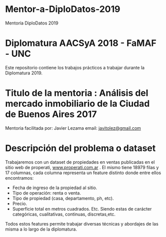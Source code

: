 # Mentor-a-DiploDatos-2019
Mentoría DiploDatos 2019

# Diplomatura AACSyA 2018 - FaMAF - UNC

Este repositorio contiene los trabajos prácticos a trabajar durante la Diplomatura 2019.

# Titulo de la mentoria : Análisis del mercado inmobiliario de la Ciudad de Buenos Aires 2017

Mentoria facilitada por: Javier Lezama
email: javitolez@gmail.com

# Descripción del problema o dataset

Trabajaremos con un dataset de propiedades en ventas publicadas en el sitio web de properati,  www.properati.com.ar . El mismo tiene 18979 filas y 17 columnas, cada columna representa un feature distinto donde entre ellos encontramos:
* Fecha de ingreso de la propiedad al sitio.
* Tipo de operación: renta o venta.
* Tipo de propiedad (casa, departamento, ph, etc).
* Precio.
* Superficie total en metros cuadrados.
Etc.
Siendo estas de carácter categóricas, cualitativas, continuas, discretas,etc.

Todos estos features permite trabajar diversas técnicas y abordajes de las misma a lo largo de la diplomatura.  

